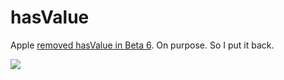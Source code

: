 hasValue
========

Apple [removed hasValue in Beta 6](http://openradar.appspot.com/radar?id=5343941519998976). On purpose. So I put it back.

![](http://f.cl.ly/items/1i2c0m1p0k3k0e2G2u1l/fuckit.jpeg)
